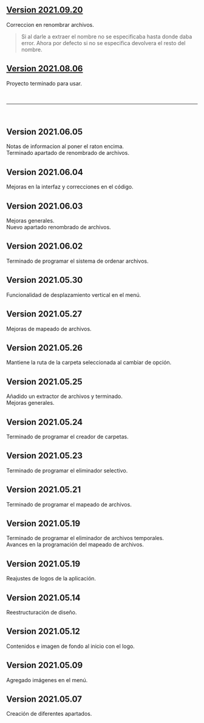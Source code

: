 ## [Version 2021.09.20](https://github.com/Xaival/Gestor-de-archivos/raw/main/APP/Gestor%20de%20archivos%20v2021.09.20.exe)
Correccion en renombrar archivos.<br>
> Si al darle a extraer el nombre no se especificaba hasta donde daba error.
> Ahora por defecto si no se especifica devolvera el resto del nombre.

## [Version 2021.08.06](https://github.com/Xaival/Gestor-de-archivos/raw/main/APP/Gestor%20de%20archivos%20v2021.08.06.exe)
Proyecto terminado para usar.

<br><hr><br>

## Version 2021.06.05
Notas de informacion al poner el raton encima.<br>
Terminado apartado de renombrado de archivos.

## Version 2021.06.04 
Mejoras en la interfaz y correcciones en el código.

## Version 2021.06.03
Mejoras generales.<br>
Nuevo apartado renombrado de archivos.

## Version 2021.06.02
Terminado de programar el sistema de ordenar archivos.

## Version 2021.05.30
Funcionalidad de desplazamiento vertical en el menú.

## Version 2021.05.27
Mejoras de mapeado de archivos.

## Version 2021.05.26
Mantiene la ruta de la carpeta seleccionada al cambiar de opción.

## Version 2021.05.25
Añadido un extractor de archivos y terminado.<br>
Mejoras generales.

## Version 2021.05.24
Terminado de programar el creador de carpetas.

## Version 2021.05.23
Terminado de programar el eliminador selectivo.

## Version 2021.05.21
Terminado de programar el mapeado de archivos.

## Version 2021.05.19
Terminado de programar el eliminador de archivos temporales.<br>
Avances en la programación del mapeado de archivos.

## Version 2021.05.19
Reajustes de logos de la aplicación.

## Version 2021.05.14
Reestructuración de diseño.

## Version 2021.05.12
Contenidos e imagen de fondo al inicio con el logo.

## Version 2021.05.09
Agregado imágenes en el menú.

## Version 2021.05.07
Creación de diferentes apartados.
